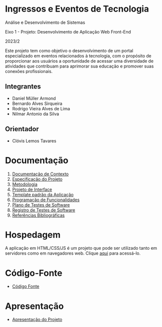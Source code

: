 # Ingressos e Eventos de Tecnologia

Análise e Desenvolvimento de Sistemas

Eixo 1 - Projeto: Desenvolvimento de Aplicação Web Front-End

2023/2

Este projeto tem como objetivo o desenvolvimento de um portal especializado em eventos relacionados à tecnologia, com o propósito de proporcionar aos usuários a oportunidade de acessar uma diversidade de atividades que contribuam para aprimorar sua educação e promover suas conexões profissionais.

## Integrantes

* Daniel Müller Armond
* Bernardo Alves Sirqueira
* Rodrigo Vieira Alves de Lima
* Nilmar Antonio da Silva

## Orientador

* Clóvis Lemos Tavares

# Documentação

<ol>
<li><a href="documentos/01-Documentação de Contexto.md"> Documentação de Contexto</a></li>
<li><a href="documentos/02-Especificação do Projeto.md"> Especificação do Projeto</a></li>
<li><a href="documentos/03-Metodologia.md"> Metodologia</a></li>
<li><a href="documentos/04-Projeto de Interface.md"> Projeto de Interface</a></li>
<li><a href="documentos/05-Template padrão da Aplicação.md"> Template padrão da Aplicação</a></li>
<li><a href="documentos/06-Programação de Funcionalidades.md"> Programação de Funcionalidades</a></li>
<li><a href="documentos/07-Plano de Testes de Software.md"> Plano de Testes de Software</a></li>
<li><a href="documentos/08-Registro de Testes de Software.md"> Registro de Testes de Software</a></li>
<li><a href="documentos/09-Referências.md"> Referências Bibliográficas</a></li>
</ol>

# Hospedagem

A aplicação em HTML/CSS/JS é um projeto que pode ser utilizado tanto em servidores como em navegadores web. Clique [aqui](https://tecfusion.netlify.app/home_page/home) para acessá-lo.

# Código-Fonte

* <a href="codigo-fonte/README.md">Código Fonte</a>

# Apresentação

* <a href="apresentacao/README.md">Apresentação do Projeto</a>
